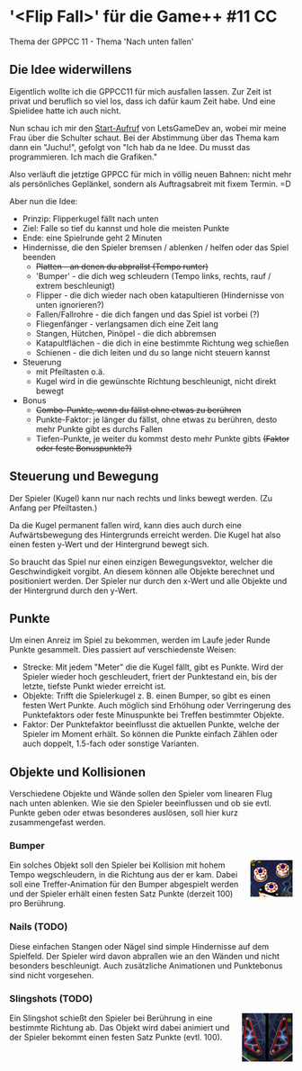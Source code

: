 # '&lt;Flip Fall&gt;' f&uuml;r die Game++ #11 CC
Thema der GPPCC 11 - Thema 'Nach unten fallen'

## Die Idee widerwillens
Eigentlich wollte ich die GPPCC11 für mich ausfallen lassen. Zur Zeit ist privat und beruflich so viel los, dass ich dafür kaum Zeit habe. Und eine Spielidee hatte ich auch nicht.

Nun schau ich mir den [Start-Aufruf](http://www.youtube.com/watch?v=eH9CzGkYtSw) von LetsGameDev an, wobei mir meine Frau über die Schulter schaut. Bei der Abstimmung über das Thema kam dann ein "Juchu!", gefolgt von "Ich hab da ne Idee. Du musst das programmieren. Ich mach die Grafiken."

Also verläuft die jetztige GPPCC für mich in völlig neuen Bahnen: nicht mehr als persönliches Geplänkel, sondern als Auftragsabreit mit fixem Termin. =D

Aber nun die Idee:

* Prinzip: Flipperkugel fällt nach unten
* Ziel: Falle so tief du kannst und hole die meisten Punkte
* Ende: eine Spielrunde geht 2 Minuten
* Hindernisse, die den Spieler bremsen / ablenken / helfen oder das Spiel beenden
    * ~~Platten - an denen du abprallst (Tempo runter)~~
    * 'Bumper' - die dich weg schleudern (Tempo links, rechts, rauf / extrem beschleunigt)
    * Flipper - die dich wieder nach oben katapultieren (Hindernisse von unten ignorieren?)
    * Fallen/Fallrohre - die dich fangen und das Spiel ist vorbei (?)
    * Fliegenfänger - verlangsamen dich eine Zeit lang
    * Stangen, Hütchen, Pinöpel - die dich abbremsen
    * Katapultflächen - die dich in eine bestimmte Richtung weg schießen
    * Schienen - die dich leiten und du so lange nicht steuern kannst
* Steuerung
    * mit Pfeiltasten o.ä.
    * Kugel wird in die gewünschte Richtung beschleunigt, nicht direkt bewegt
* Bonus
    * ~~Combo-Punkte, wenn du fällst ohne etwas zu berühren~~
    * Punkte-Faktor: je länger du fällst, ohne etwas zu berühren, desto mehr Punkte gibt es durchs Fallen
    * Tiefen-Punkte, je weiter du kommst desto mehr Punkte gibts ~~(Faktor oder feste Bonuspunkte?)~~
    
    
## Steuerung und Bewegung
Der Spieler (Kugel) kann nur nach rechts und links bewegt werden. (Zu Anfang per Pfeiltasten.)

Da die Kugel permanent fallen wird, kann dies auch durch eine Aufwärtsbewegung des Hintergrunds erreicht werden. Die Kugel hat also einen festen y-Wert und der Hintergrund bewegt sich.

So braucht das Spiel nur einen einzigen Bewegungsvektor, welcher die Geschwindigkeit vorgibt. An diesem können alle Objekte berechnet und positioniert werden. Der Spieler nur durch den x-Wert und alle Objekte und der Hintergrund durch den y-Wert.


## Punkte
Um einen Anreiz im Spiel zu bekommen, werden im Laufe jeder Runde Punkte gesammelt. Dies passiert auf verschiedenste Weisen:

* Strecke: Mit jedem "Meter" die die Kugel fällt, gibt es Punkte. Wird der Spieler wieder hoch geschleudert, friert der Punktestand ein, bis der letzte, tiefste Punkt wieder erreicht ist.
* Objekte: Trifft die Spielerkugel z. B. einen Bumper, so gibt es einen festen Wert Punkte. Auch möglich sind Erhöhung oder Verringerung des Punktefaktors oder feste Minuspunkte bei Treffen bestimmter Objekte.
* Faktor: Der Punktefaktor beeinflusst die aktuellen Punkte, welche der Spieler im Moment erhält. So können die Punkte einfach Zählen oder auch doppelt, 1.5-fach oder sonstige Varianten.


## Objekte und Kollisionen
Verschiedene Objekte und Wände sollen den Spieler vom linearen Flug nach unten ablenken. Wie sie den Spieler beeinflussen und ob sie evtl. Punkte geben oder etwas besonderes auslösen, soll hier kurz zusammengefast werden.

### Bumper
<img src="readme/bumper.png" title="Bumper in Microsofts Pinball" style="float:right; margin: 0 0 0 7px">
Ein solches Objekt soll den Spieler bei Kollision mit hohem Tempo wegschleudern, in die Richtung aus der er kam. Dabei soll eine Treffer-Animation für den Bumper abgespielt werden und der Spieler erhält einen festen Satz Punkte (derzeit 100) pro Berührung.

### Nails (TODO)
Diese einfachen Stangen oder Nägel sind simple Hindernisse auf dem Spielfeld. Der Spieler wird davon abprallen wie an den Wänden und nicht besonders beschleunigt. Auch zusätzliche Animationen und Punktebonus sind nicht vorgesehen.

### Slingshots (TODO)
<img src="readme/slingshot.png" title="Bumper in Microsofts Pinball" style="float:right; margin: 0 0 0 7px">
Ein Slingshot schießt den Spieler bei Berührung in eine bestimmte Richtung ab. Das Objekt wird dabei animiert und der Spieler bekommt einen festen Satz Punkte (evtl. 100).